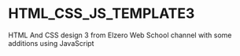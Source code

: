 # HTML_CSS_JS_TEMPLATE3
HTML And CSS design 3 from Elzero Web School channel with some additions using JavaScript  
